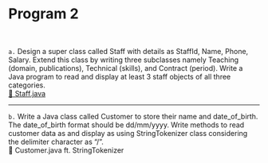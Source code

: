 <h1>Program 2</h1><br>

`a.`  Design a super class called Staff with details as StaffId, Name, Phone, Salary. Extend  this class by writing three subclasses namely Teaching (domain, publications), Technical (skills), and Contract (period). Write a Java program to read and display at least 3 staff  objects of all three categories.<br>
[🚀 Staff.java](https://github.com/Ashutosh-3601/college-practicals/blob/master/4th-SEM/DAA/02/Staff.java)

<hr>

`b.` Write a Java class called Customer to store their name and date_of_birth. The  date_of_birth format should be dd/mm/yyyy. Write methods to read customer data as and display as using StringTokenizer class considering the delimiter character as “/”.<br>
🚀 Customer.java ft. StringTokenizer
